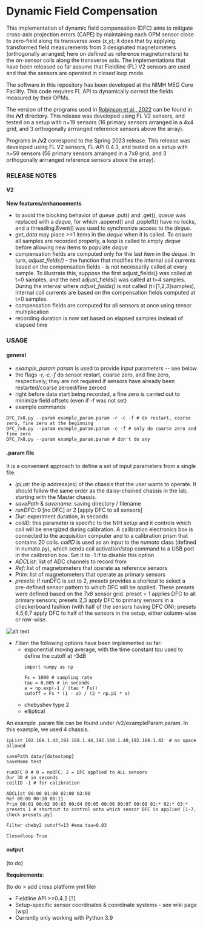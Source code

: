 # Dynamic Field Compensation

This implementation of dynamic field compensation (DFC) aims to mitigate cross-axis projection errors (CAPE) by maintaining each OPM sensor close to zero-field along its transverse axes (x,y); it does that by applying transformed field measurements from 3 designated magnetometers (orthogonally arranged; here on defined as reference magnetometers) to the on-sensor coils along the transverse axis. The implementations that have been released so far assume that Fieldline (FL) V2 sensors are used and that the sensors are operated in closed loop mode.

The software in this repository has been developed at the NIMH MEG Core Facility. This code requires FL API to dynamically correct the fields measured by their OPMs. 

The version of the programs used in [Robinson et al., 2022](https://www.sciencedirect.com/science/article/pii/S1053811922006747?via%3Dihub) can be found in the **/v1** directory. This release was developed using FL V2 sensors, and tested on a setup with n=19 sensors (16 primary sensors arranged in a 4x4 grid, and 3 orthogonally arrranged reference sensors above the array).

Programs in **/v2** correspond to the Spring 2023 release. This release was developed using FL V2 sensors, FL-API 0.4.3, and tested on a setup with n=59 sensors (56 primary sensors arranged in a 7x8 grid, and 3 orthogonally arrranged reference sensors above the array).

### RELEASE NOTES
#### V2
**New features/enhancements**
- to avoid the blocking behavior of *queue* .put() and .get(), *queue* was replaced with a *deque*, for which .append() and .popleft() have no locks, and a threading.Event() was used to synchronize access to the *deque*.
- *get_data* may place >=1 items in the *deque* when it is called. To ensure all samples are recorded properly, a loop is called to empty *deque* before allowing new items to populate *deque*
- compensation fields are computed only for the last item in the *deque*. In turn, *adjust_fields()* - the function that modifies the internal coil currents based on the compensation fields - is not necessarily called at every sample. To illustrate this, suppose the first adjust_fields() was called at t=0 samples, and the next adjust_fields() was called at t=4 samples. During the interval where *adjust_fields()* is not called (t=[1,2,3]samples), internal coil currents are based on the compensation fields computed at t=0 samples.
- compensation fields are computed for all sensors at once using tensor multiplication
- recording duration is now set based on elapsed samples instead of elapsed time

### USAGE 

#### general
- *example_param.param* is used to provide input parameters -- see below
- the flags *-r,-c,-f* do sensor restart, coarse zero, and fine zero, respectively; they are not required if sensors have already been restarted/coarse zeroed/fine zeroed
- right before data start being recorded, a fine zero is carried out to minimize field offsets (even if -f was not set)
- example commands
``` 
DFC_7x8.py --param example_param.param -r -c -f # do restart, coarse zero, fine zero at the beginning
DFC_7x8.py --param example_param.param -c -f # only do coarse zero and fine zero
DFC_7x8.py --param example_param.param # don't do any
```

#### .param file

It is a convenient approach to define a set of input parameters from a single file.
- _ipList_: the ip address(es) of the chassis that the user wants to operate. It should follow the same order as the daisy-chained chassis in the lab, starting with the Master chassis. 
- _savePath_ & _savename_: saving directory / filename
- _runDFC_: 0 [no DFC] or 2 [apply DFC to all sensors] 
- _Dur_: experiment duration, in seconds
- _coilID_: this parameter is specific to the NIH setup and it controls which coil will be energized during calibration. A calibration electronics box is connected to the acquisition computer and to a calibration prism that contains 20 coils. _coilID_ is used as an input to the _numato_ class (defined in numato.py), which sends coil activation/stop command to a USB port in the calibration box. Set it to -1 if to disable this option
- _ADCList_: list of ADC channels to record from
- _Ref_: list of magnetometers that operate as reference sensors
- _Prim_: list of magnetometers that operate as primary sensors
- _presets_: if runDFC is set to 2, _presets_ provides a shortcut to select a pre-defined sensor pattern to which DFC will be applied. These presets were defined based on the 7x8 sensor grid.  preset = 1 applies DFC to all primary sensors; presets 2,3 apply DFC to primary sensors in a checkerboard fashion (with half of the sensors having DFC ON); presets 4,5,6,7 apply DFC to half of the sensors in the setup, either column-wise or row-wise. 

![alt text](https://user-images.githubusercontent.com/74140759/235463624-dcb93fef-cf2c-4365-be71-6a678fe584a4.png)

- _Filter_: the following options have been implemented so far: 
  - exponential moving average, with the time constant _tau_ used to define the cutoff at -3dB
    ```
    import numpy as np
    
    Fs = 1000 # sampling rate 
    tau = 0.005 # in seconds
    a = np.exp(-1 / (tau * Fs))
    cutoff = Fs * (1 - a) / (2 * np.pi * a)
    ```
  - chebyshev type 2 
  - elliptical 

An example .param file can be found under /v2/exampleParam.param. In this example, we used 4 chassis.
```
ipList 192.168.1.43,192.168.1.44,192.168.1.40,192.168.1.42	# no space allowed

savePath data/{datestamp}
saveName test 

runDFC 0 # 0 = noDFC; 2 = DFC applied to ALL sensors
Dur 30 # in seconds
coilID -1 # for calibration

ADCList 00:00 01:00 02:00 03:00
Ref 00:09 00:10 00:11 
Prim 00:01 00:02 00:03 00:04 00:05 00:06 00:07 00:08 01:* 02:* 03:*
presets 1 # shortcut to control onto which sensor DFC is applied [1-7, check presets.py] 

Filter cheby2 cutoff=13 #ema tau=0.03

Closedloop True
```


#### output

(to do)

**Requirements**:

(to do > add cross platform yml file)
- Fieldline API >=0.4.2 [?]
- Setup-specific sensor coordinates & coordinate systems - see wiki page [wip]
- Currently only working with Python 3.9
